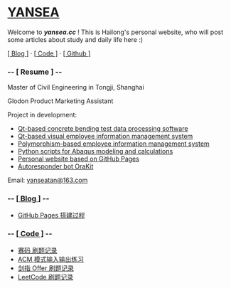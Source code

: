 # [YANSEA](https://yansea.cc)

Welcome to ***yansea.cc*** ! This is Hailong's personal website, who will post some articles about study and daily life here :)

[[ Blog ]](./blog/) · [[ Code ]](./code/) · [[ Github ]](https://github.com/YanseaTan)

### -- [ Resume ] --

Master of Civil Engineering in Tongji, Shanghai

Glodon Product Marketing Assistant

Project in development:

- [Qt-based concrete bending test data processing software](https://github.com/YanseaTan/bending-data)
- [Qt-based visual employee information management system](https://github.com/YanseaTan/qt-based-eims)
- [Polymorphism-based employee information management system](https://github.com/YanseaTan/polymorphism-based-eims)
- [Python scripts for Abaqus modeling and calculations](https://github.com/YanseaTan/python-script-for-abaqus)
- [Personal website based on GitHub Pages](https://github.com/YanseaTan/YanseaTan.github.io)
- [Autoresponder bot OraKit](https://github.com/YanseaTan/uubc-orakit)

Email: yanseatan@163.com

### -- [[ Blog ]](./blog/) --

- [GitHub Pages 搭建过程][220317]

[220317]:./blog/220317-github-pages-building-process

### -- [[ Code ]](./code/) --

- [赛码 刷题记录][acmcoder]
- [ACM 模式输入输出练习][acm-try]
- [剑指 Offer 刷题记录][jz-offer]
- [LeetCode 刷题记录][leetcode]

[acmcoder]:./code/acmcoder
[acm-try]:./code/acm-try
[jz-offer]:./code/jz-offer
[leetcode]:./code/leetcode